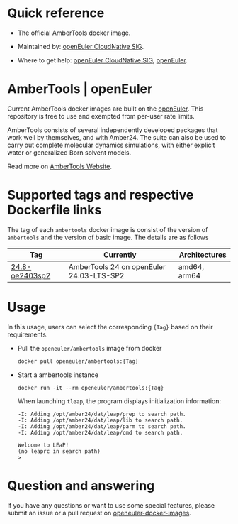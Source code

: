 # Quick reference

- The official AmberTools docker image.

- Maintained by: [openEuler CloudNative SIG](https://gitee.com/openeuler/cloudnative).

- Where to get help: [openEuler CloudNative SIG](https://gitee.com/openeuler/cloudnative), [openEuler](https://gitee.com/openeuler/community).

# AmberTools | openEuler
Current AmberTools docker images are built on the [openEuler](https://repo.openeuler.org/). This repository is free to use and exempted from per-user rate limits.

AmberTools consists of several independently developed packages that work well by themselves, and with Amber24. The suite can also be used to carry out complete molecular dynamics simulations, with either explicit water or generalized Born solvent models.

Read more on [AmberTools Website](https://ambermd.org/AmberTools.php).

# Supported tags and respective Dockerfile links
The tag of each `ambertools` docker image is consist of the version of `ambertools` and the version of basic image. The details are as follows

| Tag                                                                                                                            | Currently                                | Architectures |
|--------------------------------------------------------------------------------------------------------------------------------|------------------------------------------|---------------|
| [24.8-oe2403sp2](https://gitee.com/openeuler/openeuler-docker-images/blob/master/HPC/ambertools/24.8/24.03-lts-sp2/Dockerfile) | AmberTools 24 on openEuler 24.03-LTS-SP2 | amd64, arm64  |

# Usage
In this usage, users can select the corresponding `{Tag}` based on their requirements.

- Pull the `openeuler/ambertools` image from docker

	```bash
	docker pull openeuler/ambertools:{Tag}
	```

- Start a ambertools instance

    ```
    docker run -it --rm openeuler/ambertools:{Tag}
    ```
  
    When launching `tleap`, the program displays initialization information:
    ```
    -I: Adding /opt/amber24/dat/leap/prep to search path.
    -I: Adding /opt/amber24/dat/leap/lib to search path. 
    -I: Adding /opt/amber24/dat/leap/parm to search path.
    -I: Adding /opt/amber24/dat/leap/cmd to search path.

    Welcome to LEaP!
    (no leaprc in search path)
    >
    ```

# Question and answering
If you have any questions or want to use some special features, please submit an issue or a pull request on [openeuler-docker-images](https://gitee.com/openeuler/openeuler-docker-images).